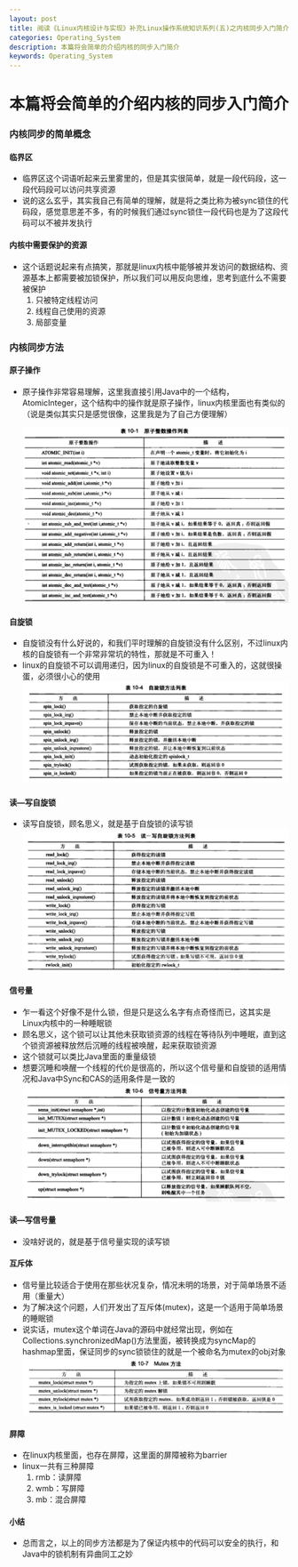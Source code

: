 ```yaml
---
layout: post
title: 阅读《Linux内核设计与实现》补充Linux操作系统知识系列(五)之内核同步入门简介
categories: Operating_System
description: 本篇将会简单的介绍内核的同步入门简介
keywords: Operating_System
---
```


本篇将会简单的介绍内核的同步入门简介
======

### 内核同步的简单概念

#### 临界区

- 临界区这个词语听起来云里雾里的，但是其实很简单，就是一段代码段，这一段代码段可以访问共享资源
- 说的这么玄乎，其实我自己有简单的理解，就是将之类比称为被sync锁住的代码段，感觉意思差不多，有的时候我们通过sync锁住一段代码也是为了这段代码可以不被并发执行

#### 内核中需要保护的资源

- 这个话题说起来有点搞笑，那就是linux内核中能够被并发访问的数据结构、资源基本上都需要被加锁保护，所以我们可以用反向思维，思考到底什么不需要被保护
  1. 只被特定线程访问
  2. 线程自己使用的资源
  3. 局部变量

### 内核同步方法

#### 原子操作

- 原子操作非常容易理解，这里我直接引用Java中的一个结构，AtomicInteger，这个结构中的操作就是原子操作，linux内核里面也有类似的（说是类似其实只是感觉很像，这里我是为了自己方便理解）

  ![image](\images\posts\Operating_System\2021-06-02-阅读《Linux内核设计与实现》补充Linux操作系统知识系列(五)之内核同步简介入门-1.png)

#### 自旋锁

- 自旋锁没有什么好说的，和我们平时理解的自旋锁没有什么区别，不过linux内核的自旋锁有一个非常非常坑的特性，那就是不可重入！
- linux的自旋锁不可以调用递归，因为linux的自旋锁是不可重入的，这就很操蛋，必须很小心的使用
  ![image](\images\posts\Operating_System\2021-06-02-阅读《Linux内核设计与实现》补充Linux操作系统知识系列(五)之内核同步简介入门-2.png)

#### 读—写自旋锁

- 读写自旋锁，顾名思义，就是基于自旋锁的读写锁
  ![image](\images\posts\Operating_System\2021-06-02-阅读《Linux内核设计与实现》补充Linux操作系统知识系列(五)之内核同步简介入门-3.png)

#### 信号量

- 乍一看这个好像不是什么锁，但是只是这么名字有点奇怪而已，这其实是Linux内核中的一种睡眠锁
- 顾名思义，这个锁可以让其他未获取锁资源的线程在等待队列中睡眠，直到这个锁资源被释放然后沉睡的线程被唤醒，起来获取锁资源
- 这个锁就可以类比Java里面的重量级锁
- 想要沉睡和唤醒一个线程的代价是很高的，所以这个信号量和自旋锁的适用情况和Java中Sync和CAS的适用条件是一致的
  ![image](\images\posts\Operating_System\2021-06-02-阅读《Linux内核设计与实现》补充Linux操作系统知识系列(五)之内核同步简介入门-4.png)

#### 读—写信号量

- 没啥好说的，就是基于信号量实现的读写锁

#### 互斥体

- 信号量比较适合于使用在那些状况复杂，情况未明的场景，对于简单场景不适用（重量大）
- 为了解决这个问题，人们开发出了互斥体(mutex)，这是一个适用于简单场景的睡眠锁
- 说实话，mutex这个单词在Java的源码中就经常出现，例如在Collections.synchronizedMap()方法里面，被转换成为syncMap的hashmap里面，保证同步的sync锁锁住的就是一个被命名为mutex的obj对象
  ![image](\images\posts\Operating_System\2021-06-02-阅读《Linux内核设计与实现》补充Linux操作系统知识系列(五)之内核同步简介入门-5.png)

#### 屏障

- 在linux内核里面，也存在屏障，这里面的屏障被称为barrier
- linux一共有三种屏障
  1. rmb：读屏障
  2. wmb：写屏障
  3. mb：混合屏障

#### 小结

- 总而言之，以上的同步方法都是为了保证内核中的代码可以安全的执行，和Java中的锁机制有异曲同工之妙